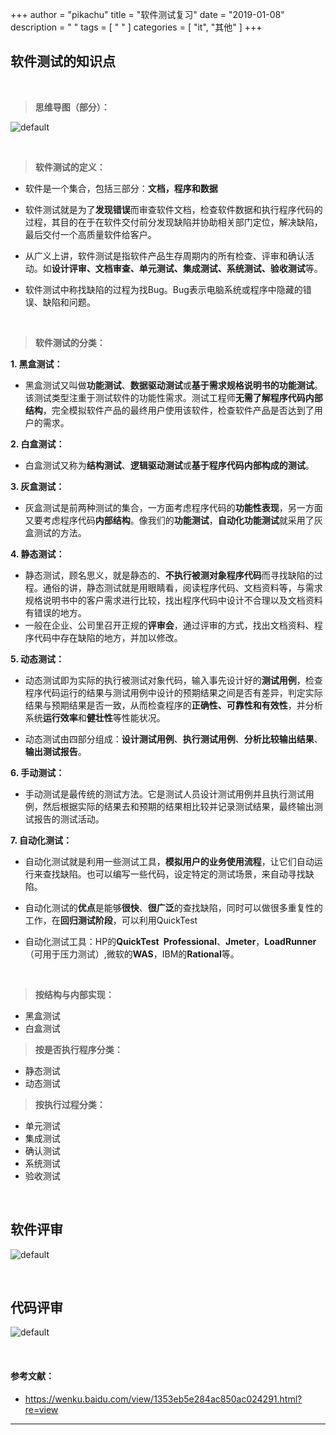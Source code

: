 +++
author = "pikachu"
title = "软件测试复习"
date = "2019-01-08"
description = " "
tags = [
    " "
]
categories = [
    "it", "其他"
]
+++


## 软件测试的知识点

&nbsp;

> **思维导图（部分）：**

![default](https://user-images.githubusercontent.com/38284818/51014324-fa9caa80-15a1-11e9-8f4d-c02dce4d9e79.png)


&nbsp;

> **软件测试的定义：**

- 软件是一个集合，包括三部分：**文档，程序和数据**

- 软件测试就是为了**发现错误**而审查软件文档，检查软件数据和执行程序代码的过程，其目的在于在软件交付前分发现缺陷并协助相关部门定位，解决缺陷，最后交付一个高质量软件给客户。

- 从广义上讲，软件测试是指软件产品生存周期内的所有检查、评审和确认活动。如**设计评审、文档审查、单元测试、集成测试、系统测试、验收测试**等。

- 软件测试中称找缺陷的过程为找Bug。Bug表示电脑系统或程序中隐藏的错误、缺陷和问题。

&nbsp;

> **软件测试的分类：**

**1. 黑盒测试：**
- 黑盒测试又叫做**功能测试**、**数据驱动测试**或**基于需求规格说明书的功能测试**。该测试类型注重于测试软件的功能性需求。测试工程师**无需了解程序代码内部结构**，完全模拟软件产品的最终用户使用该软件，检查软件产品是否达到了用户的需求。

**2. 白盒测试：**
- 白盒测试又称为**结构测试**、**逻辑驱动测试**或**基于程序代码内部构成的测试**。

**3. 灰盒测试：**
- 灰盒测试是前两种测试的集合，一方面考虑程序代码的**功能性表现**，另一方面又要考虑程序代码**内部结构**。像我们的**功能测试**，**自动化功能测试**就采用了灰盒测试的方法。

**4. 静态测试：**
- 静态测试，顾名思义，就是静态的、**不执行被测对象程序代码**而寻找缺陷的过程。通俗的讲，静态测试就是用眼睛看，阅读程序代码、文档资料等，与需求规格说明书中的客户需求进行比较，找出程序代码中设计不合理以及文档资料有错误的地方。
- 一般在企业、公司里召开正规的**评审会**，通过评审的方式，找出文档资料、程序代码中存在缺陷的地方，并加以修改。

**5. 动态测试：**

- 动态测试即为实际的执行被测试对象代码，输入事先设计好的**测试用例**，检查程序代码运行的结果与测试用例中设计的预期结果之间是否有差异，判定实际结果与预期结果是否一致，从而检查程序的**正确性、可靠性和有效性**，并分析系统**运行效率**和**健壮性**等性能状况。

- 动态测试由四部分组成：**设计测试用例**、**执行测试用例**、**分析比较输出结果**、**输出测试报告**。

**6. 手动测试：**

- 手动测试是最传统的测试方法。它是测试人员设计测试用例并且执行测试用例，然后根据实际的结果去和预期的结果相比较并记录测试结果，最终输出测试报告的测试活动。


**7. 自动化测试：**

- 自动化测试就是利用一些测试工具，**模拟用户的业务使用流程**，让它们自动运行来查找缺陷。也可以编写一些代码，设定特定的测试场景，来自动寻找缺陷。

- 自动化测试的**优点**是能够**很快**、**很广泛**的查找缺陷，同时可以做很多重复性的工作，在**回归测试阶段**，可以利用QuickTest

- 自动化测试工具：HP的**QuickTest Professional**、**Jmeter**，**LoadRunner**（可用于压力测试）,微软的**WAS**，IBM的**Rational**等。

&nbsp;

> **按结构与内部实现：**

- 黑盒测试
- 白盒测试

> **按是否执行程序分类：**

- 静态测试
- 动态测试

> **按执行过程分类：**

- 单元测试
- 集成测试
- 确认测试
- 系统测试
- 验收测试


&nbsp;
&nbsp;


## 软件评审


![default](https://user-images.githubusercontent.com/38284818/51014005-90cfd100-15a0-11e9-80e9-491a932c6201.png)


&nbsp;
&nbsp;


## 代码评审

![default](https://user-images.githubusercontent.com/38284818/51014263-b27d8800-15a1-11e9-83ae-37a7423efef7.png)


&nbsp;


#### 参考文献：

- https://wenku.baidu.com/view/1353eb5e284ac850ac024291.html?re=view

<hr>


